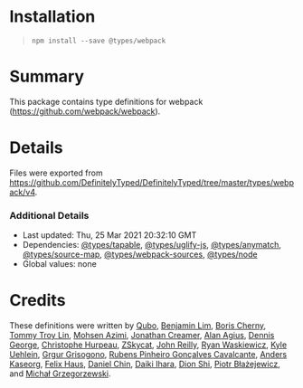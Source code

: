 # Installation
> `npm install --save @types/webpack`

# Summary
This package contains type definitions for webpack (https://github.com/webpack/webpack).

# Details
Files were exported from https://github.com/DefinitelyTyped/DefinitelyTyped/tree/master/types/webpack/v4.

### Additional Details
 * Last updated: Thu, 25 Mar 2021 20:32:10 GMT
 * Dependencies: [@types/tapable](https://npmjs.com/package/@types/tapable), [@types/uglify-js](https://npmjs.com/package/@types/uglify-js), [@types/anymatch](https://npmjs.com/package/@types/anymatch), [@types/source-map](https://npmjs.com/package/@types/source-map), [@types/webpack-sources](https://npmjs.com/package/@types/webpack-sources), [@types/node](https://npmjs.com/package/@types/node)
 * Global values: none

# Credits
These definitions were written by [Qubo](https://github.com/tkqubo), [Benjamin Lim](https://github.com/bumbleblym), [Boris Cherny](https://github.com/bcherny), [Tommy Troy Lin](https://github.com/tommytroylin), [Mohsen Azimi](https://github.com/mohsen1), [Jonathan Creamer](https://github.com/jcreamer898), [Alan Agius](https://github.com/alan-agius4), [Dennis George](https://github.com/dennispg), [Christophe Hurpeau](https://github.com/christophehurpeau), [ZSkycat](https://github.com/ZSkycat), [John Reilly](https://github.com/johnnyreilly), [Ryan Waskiewicz](https://github.com/rwaskiewicz), [Kyle Uehlein](https://github.com/kuehlein), [Grgur Grisogono](https://github.com/grgur), [Rubens Pinheiro Gonçalves Cavalcante](https://github.com/rubenspgcavalcante), [Anders Kaseorg](https://github.com/andersk), [Felix Haus](https://github.com/ofhouse), [Daniel Chin](https://github.com/danielthank), [Daiki Ihara](https://github.com/sasurau4), [Dion Shi](https://github.com/dionshihk), [Piotr Błażejewicz](https://github.com/peterblazejewicz), and [Michał Grzegorzewski](https://github.com/spamshaker).
